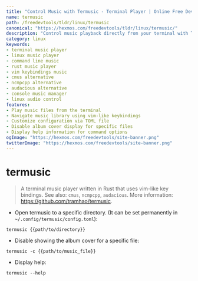 ```yaml
---
title: "Control Music with Termusic - Terminal Player | Online Free DevTools by Hexmos"
name: termusic
path: /freedevtools/tldr/linux/termusic
canonical: "https://hexmos.com/freedevtools/tldr/linux/termusic/"
description: "Control music playback directly from your terminal with Termusic, a Rust-based terminal music player. Manage your music library and playlists efficiently. Free online tool, no registration required."
category: linux
keywords:
- terminal music player
- linux music player
- command line music
- rust music player
- vim keybindings music
- cmus alternative
- ncmpcpp alternative
- audacious alternative
- console music manager
- linux audio control
features:
- Play music files from the terminal
- Navigate music library using vim-like keybindings
- Customize configuration via TOML file
- Disable album cover display for specific files
- Display help information for command options
ogImage: "https://hexmos.com/freedevtools/site-banner.png"
twitterImage: "https://hexmos.com/freedevtools/site-banner.png"
---
```


# termusic

> A terminal music player written in Rust that uses vim-like key bindings.
> See also: `cmus`, `ncmpcpp`, `audacious`.
> More information: <https://github.com/tramhao/termusic>.

- Open termusic to a specific directory. (It can be set permanently in `~/.config/termusic/config.toml`):

`termusic {{path/to/directory}}`

- Disable showing the album cover for a specific file:

`termusic -c {{path/to/music_file}}`

- Display help:

`termusic --help`
